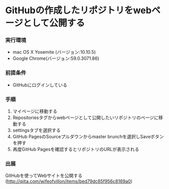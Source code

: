 # GitHubの作成したリポジトリをwebページとして公開する

### 実行環境
- mac OS X Yosemite (バージョン:10.10.5)
- Google Chrome(バージョン:59.0.3071.86)

### 前提条件
- GitHubにログインしている

### 手順
1. マイページに移動する
2. Repositoriesタグからwebページとして公開したいリポジトリのページに移動する
3. settingsタブを選択する
4. GitHub PagesのSourceプルダウンからmaster brunchを選択しSaveボタンを押す
5. 再度GitHub Pagesを確認するとリポジトリのURLが表示される

### 出展
GitHubを使ってWebサイトを公開する(http://qiita.com/wifeofvillon/items/bed79dc85f956c8169a0)
